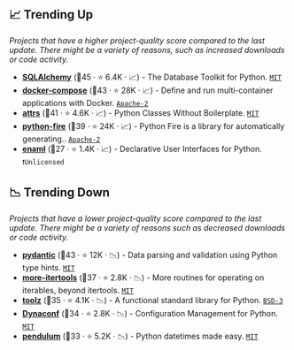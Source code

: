 ## 📈 Trending Up

_Projects that have a higher project-quality score compared to the last update. There might be a variety of reasons, such as increased downloads or code activity._

- <b><a href="https://github.com/sqlalchemy/sqlalchemy">SQLAlchemy</a></b> (🥇45 ·  ⭐ 6.4K · 📈) - The Database Toolkit for Python. <code><a href="http://bit.ly/34MBwT8">MIT</a></code>
- <b><a href="https://github.com/docker/compose">docker-compose</a></b> (🥈43 ·  ⭐ 28K · 📈) - Define and run multi-container applications with Docker. <code><a href="http://bit.ly/3nYMfla">Apache-2</a></code>
- <b><a href="https://github.com/python-attrs/attrs">attrs</a></b> (🥇41 ·  ⭐ 4.6K · 📈) - Python Classes Without Boilerplate. <code><a href="http://bit.ly/34MBwT8">MIT</a></code>
- <b><a href="https://github.com/google/python-fire">python-fire</a></b> (🥈39 ·  ⭐ 24K · 📈) - Python Fire is a library for automatically generating.. <code><a href="http://bit.ly/3nYMfla">Apache-2</a></code>
- <b><a href="https://github.com/nucleic/enaml">enaml</a></b> (🥉27 ·  ⭐ 1.4K · 📈) - Declarative User Interfaces for Python. <code>❗Unlicensed</code>

## 📉 Trending Down

_Projects that have a lower project-quality score compared to the last update. There might be a variety of reasons such as decreased downloads or code activity._

- <b><a href="https://github.com/pydantic/pydantic">pydantic</a></b> (🥇43 ·  ⭐ 12K · 📉) - Data parsing and validation using Python type hints. <code><a href="http://bit.ly/34MBwT8">MIT</a></code>
- <b><a href="https://github.com/more-itertools/more-itertools">more-itertools</a></b> (🥇37 ·  ⭐ 2.8K · 📉) - More routines for operating on iterables, beyond itertools. <code><a href="http://bit.ly/34MBwT8">MIT</a></code>
- <b><a href="https://github.com/pytoolz/toolz">toolz</a></b> (🥈35 ·  ⭐ 4.1K · 📉) - A functional standard library for Python. <code><a href="http://bit.ly/3aKzpTv">BSD-3</a></code>
- <b><a href="https://github.com/dynaconf/dynaconf">Dynaconf</a></b> (🥈34 ·  ⭐ 2.8K · 📉) - Configuration Management for Python. <code><a href="http://bit.ly/34MBwT8">MIT</a></code>
- <b><a href="https://github.com/sdispater/pendulum">pendulum</a></b> (🥉33 ·  ⭐ 5.2K · 📉) - Python datetimes made easy. <code><a href="http://bit.ly/34MBwT8">MIT</a></code>

